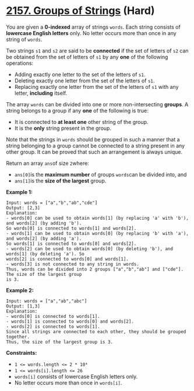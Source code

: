 # [2157. Groups of Strings][link] (Hard)

[link]: https://leetcode.com/problems/groups-of-strings/

You are given a **0-indexed** array of strings `words`. Each string consists of **lowercase English
letters** only. No letter occurs more than once in any string of `words`.

Two strings `s1` and `s2` are said to be **connected** if the set of letters of `s2` can be obtained
from the set of letters of `s1` by any **one** of the following operations:

- Adding exactly one letter to the set of the letters of `s1`.
- Deleting exactly one letter from the set of the letters of `s1`.
- Replacing exactly one letter from the set of the letters of `s1` with any letter, **including**
itself.

The array `words` can be divided into one or more non-intersecting **groups**. A string belongs to a
group if any **one** of the following is true:

- It is connected to **at least one** other string of the group.
- It is the **only** string present in the group.

Note that the strings in `words` should be grouped in such a manner that a string belonging to a
group cannot be connected to a string present in any other group. It can be proved that such an
arrangement is always unique.

Return an array `ans`of size `2`where:

- `ans[0]`is the **maximum number** of groups `words`can be divided into, and
- `ans[1]`is the **size of the largest** group.

**Example 1:**

```
Input: words = ["a","b","ab","cde"]
Output: [2,3]
Explanation:
- words[0] can be used to obtain words[1] (by replacing 'a' with 'b'), and words[2] (by adding 'b').
So words[0] is connected to words[1] and words[2].
- words[1] can be used to obtain words[0] (by replacing 'b' with 'a'), and words[2] (by adding 'a').
So words[1] is connected to words[0] and words[2].
- words[2] can be used to obtain words[0] (by deleting 'b'), and words[1] (by deleting 'a'). So
words[2] is connected to words[0] and words[1].
- words[3] is not connected to any string in words.
Thus, words can be divided into 2 groups ["a","b","ab"] and ["cde"]. The size of the largest group
is 3.
```

**Example 2:**

```
Input: words = ["a","ab","abc"]
Output: [1,3]
Explanation:
- words[0] is connected to words[1].
- words[1] is connected to words[0] and words[2].
- words[2] is connected to words[1].
Since all strings are connected to each other, they should be grouped together.
Thus, the size of the largest group is 3.
```

**Constraints:**

- `1 <= words.length <= 2 * 10⁴`
- `1 <= words[i].length <= 26`
- `words[i]` consists of lowercase English letters only.
- No letter occurs more than once in `words[i]`.
